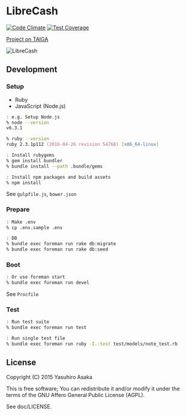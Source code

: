 # LibreCash

[![Code Climate](https://codeclimate.com/github/grauwoelfchen/librecash/badges/gpa.svg)](https://codeclimate.com/github/grauwoelfchen/librecash)
[![Test Coverage](https://codeclimate.com/github/grauwoelfchen/librecash/badges/coverage.svg)](https://codeclimate.com/github/grauwoelfchen/librecash/coverage)

[Project on TAIGA](https://tree.taiga.io/project/grauwoelfchen-librecash/)

![LibreCash](https://raw.githubusercontent.com/grauwoelfchen/librecash/master/app/assets/images/librecash-logo-140x24.png)

## Development

### Setup

* Ruby
* JavaScript (Node.js)

```zsh
: e.g. Setup Node.js
% node --version
v6.3.1
```

```zsh
% ruby --version
ruby 2.3.1p112 (2016-04-26 revision 54768) [x86_64-linux]

: Install rubygems
% gem install bundler
% bundle install --path .bundle/gems

: Install npm packages and build assets
% npm install
```

See `gulpfile.js`, `bower.json`

### Prepare

```zsh
: Make .env
% cp .env.sample .env

: DB
% bundle exec foreman run rake db:migrate
% bundle exec foreman run rake db:seed
```

### Boot

```zsh
: Or use foreman start
% bundle exec foreman run devel
```

See `Procfile`

### Test

```zsh
: Run test suite
% bundle exec foreman run test

: Run single test file
% bundle exec foreman run ruby -I.:test test/models/note_test.rb
```

## License

Copyright (C) 2015 Yasuhiro Asaka

This is free software;
You can redistribute it and/or modify it under the terms of the GNU Affero General Public License (AGPL).

See doc/LICENSE.
